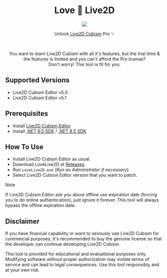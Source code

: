 <div align="center">
  <h1>Love 💖 Live2D</h1>
  <img src="./uwoh.gif" />
  <p>Unlock <a href="https://www.live2d.com/en/" title="Visit Live2D official website">Live2D Cubism</a> Pro ✨</p>
  <br/>
  <p>You want to learn Live2D Cubism with all it's features, but the trial time & the features is limited and you can't afford the Pro license?<br/>Don't worry! This tool is fit for you.</p>
</div>

## Supported Versions

- Live2D Cubism Editor v5.0
- Live2D Cubism Editor v5.1

## Prerequisites

- Install [Live2D Cubism Editor](https://www.live2d.com/en/cubism/download/editor/ "Live2D Cubism Editor")
- Install [.NET 6.0 SDK](https://dotnet.microsoft.com/download/dotnet/6.0 ".NET 6.0 SDK") / [.NET 8.0 SDK](https://dotnet.microsoft.com/download/dotnet/8.0 ".NET 8.0 SDK")

## How To Use

- Install Live2D Cubism Editor as usual.
- Download LoveLive2D at [Releases](https://github.com/kiraio-moe/LoveLive2D/ "Releases").
- Run `LoveLive2D.exe` (_Run as Administrator if necessary_).
- Select Live2D Cubism Editor version that you want to patch.

> [!NOTE]  
> If Live2D Cubism Editor ask you about offline use expiration date (forcing you to do online authentication), just ignore it forever. This tool will always bypass the offline expiration date.

## Disclaimer

If you have financial capability or want to seriously use Live2D Cubism for commercial purposes, it's recommended to buy the genuine license so that the developer can continue developing Live2D Cubism.

This tool is provided for educational and evaluational purposes only. Modifying software without proper authorization may violate terms of service and can lead to legal consequences. Use this tool responsibly and at your own risk.
